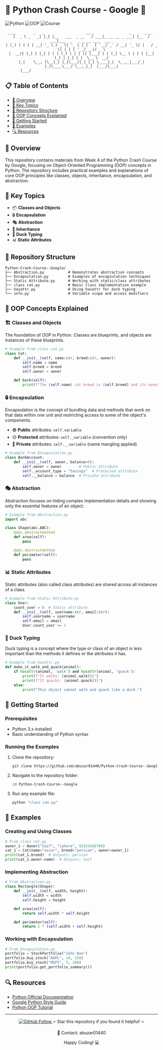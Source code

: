 # 🐍 Python Crash Course - Google 🐍
![Python](https://img.shields.io/badge/Python-3776AB?style=for-the-badge&logo=python&logoColor=white)
![OOP](https://img.shields.io/badge/OOP-Concepts-brightgreen?style=for-the-badge)
![Course](https://img.shields.io/badge/Course-Week_4-blue?style=for-the-badge)

<div align="center">
  
  ```
   ____        _   _                   ____                _      ____                          
  |  _ \ _   _| |_| |__   ___  _ __   / ___|_ __ __ _ ___| |__  / ___|___  _   _ _ __ ___  ___ 
  | |_) | | | | __| '_ \ / _ \| '_ \ | |   | '__/ _` / __| '_ \| |   / _ \| | | | '__/ __|/ _ \
  |  __/| |_| | |_| | | | (_) | | | || |___| | | (_| \__ \ | | | |__| (_) | |_| | |  \__ \  __/
  |_|    \__, |\__|_| |_|\___/|_| |_| \____|_|  \__,_|___/_| |_|\____\___/ \__,_|_|  |___/\___|
         |___/                                                                                  
  ```
  
</div>

## 📋 Table of Contents
- [🌟 Overview](#-overview)
- [🎯 Key Topics](#-key-topics)
- [📁 Repository Structure](#-repository-structure)
- [🧩 OOP Concepts Explained](#-oop-concepts-explained)
- [🚀 Getting Started](#-getting-started)
- [📝 Examples](#-examples)
- [🔍 Resources](#-resources)

## 🌟 Overview
This repository contains materials from Week 4 of the Python Crash Course by Google, focusing on Object-Oriented Programming (OOP) concepts in Python. The repository includes practical examples and explanations of core OOP principles like classes, objects, inheritance, encapsulation, and abstraction.

## 🎯 Key Topics
- 📦 **Classes and Objects**
- 🔒 **Encapsulation**
- 🎭 **Abstraction**
- 🧬 **Inheritance**
- 🦆 **Duck Typing**
- 📊 **Static Attributes**

## 📁 Repository Structure
```
Python-Crash-Course--Google/
├── Abstraction.py           # Demonstrates abstraction concepts
├── Encapsulation.py         # Examples of encapsulation techniques
├── Static Attribute.py      # Working with static/class attributes
├── class cat.py             # Basic class implementation example
├── hasattr.py               # Using hasattr for duck typing
└── info.py                  # Variable scope and access modifiers
```

## 🧩 OOP Concepts Explained

### 🏗️ Classes and Objects
The foundation of OOP in Python. Classes are blueprints, and objects are instances of these blueprints.

```python
# Example from class cat.py
class Cat:
    def __init__(self, name:str, breed:str, owner):
        self.name = name
        self.breed = breed
        self.owner = owner

    def bark(self):
        print(f"The {self.name} cat breed is {self.breed} and its owner detail is {self.owner}")
```

### 🔒 Encapsulation
Encapsulation is the concept of bundling data and methods that work on that data within one unit and restricting access to some of the object's components.

- 🟢 **Public** attributes: `self.variable`
- 🟡 **Protected** attributes: `self._variable` (convention only)
- 🔴 **Private** attributes: `self.__variable` (name mangling applied)

```python
# Example from Encapsulation.py
class BankAccount:
    def __init__(self, owner, balance=0):
        self.owner = owner        # Public attribute
        self._account_type = "Savings"  # Protected attribute
        self.__balance = balance  # Private attribute
```

### 🎭 Abstraction
Abstraction focuses on hiding complex implementation details and showing only the essential features of an object.

```python
# Example from Abstraction.py
import abc

class Shape(abc.ABC):
    @abc.abstractmethod
    def area(self):
        pass

    @abc.abstractmethod
    def perimeter(self):
        pass
```

### 📊 Static Attributes
Static attributes (also called class attributes) are shared across all instances of a class.

```python
# Example from Static Attribute.py
class User:
    count_user = 0  # Static attribute
    def __init__(self, username:str, email:str): 
        self.username = username
        self.email = email
        User.count_user += 1
```

### 🦆 Duck Typing
Duck typing is a concept where the type or class of an object is less important than the methods it defines or the attributes it has.

```python
# Example from hasattr.py
def make_it_walk_and_quack(animal):
    if hasattr(animal, 'walk') and hasattr(animal, 'quack'):
        print(f"It walks: {animal.walk()}")
        print(f"It quacks: {animal.quack()}")
    else:
        print("This object cannot walk and quack like a duck.")
```

## 🚀 Getting Started

### Prerequisites
- Python 3.x installed
- Basic understanding of Python syntax

### Running the Examples
1. Clone the repository:
   ```bash
   git clone https://github.com/abuzar01440/Python-Crash-Course--Google.git
   ```
2. Navigate to the repository folder:
   ```bash
   cd Python-Crash-Course--Google
   ```
3. Run any example file:
   ```bash
   python "class cat.py"
   ```

## 📝 Examples

### Creating and Using Classes
```python
# From class cat.py
owner_1 = Owner("Saif", "lahore", 92323456789)
cat_1 = Cat(name="oscar", breed="persian", owner=owner_1)
print(cat_1.breed)  # Outputs: persian
print(cat_1.owner.name)  # Outputs: Saif
```

### Implementing Abstraction
```python
# From Abstraction.py
class Rectangle(Shape):
    def __init__(self, width, height):
        self.width = width
        self.height = height

    def area(self):
        return self.width * self.height

    def perimeter(self):
        return 2 * (self.width + self.height)
```

### Working with Encapsulation
```python
# From Encapsulation.py
portfolio = StockPortfolio("John Doe")
portfolio.buy_stock("AAPL", 10, 150)
portfolio.buy_stock("MSFT", 5, 200)
print(portfolio.get_portfolio_summary())
```

## 🔍 Resources
- [Python Official Documentation](https://docs.python.org/3/)
- [Google Python Style Guide](https://google.github.io/styleguide/pyguide.html)
- [Python OOP Tutorial](https://realpython.com/python3-object-oriented-programming/)

---

<div align="center">
  <p>
    <a href="https://github.com/abuzar01440">
      <img src="https://img.shields.io/github/followers/abuzar01440?label=Follow&style=social" alt="GitHub Follow">
    </a>
    ⭐ Star this repository if you found it helpful! ⭐
  </p>
  
  <p>📧 Contact: abuzar01440</p>
  
  <p>Happy Coding! 💻</p>
</div>
